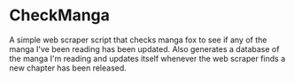 CheckManga
==========

A simple web scraper script that checks manga fox to see if any of the manga I've been reading has been updated. Also generates a database of the manga I'm reading and updates itself whenever the web scraper finds a new chapter has been released.
